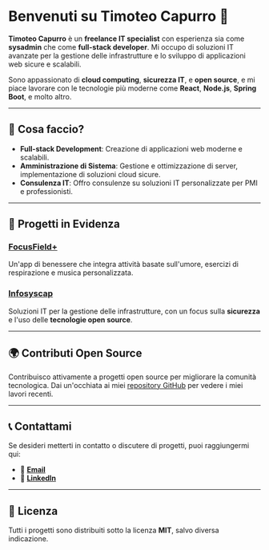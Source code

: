 # Benvenuti su **Timoteo Capurro** 🚀

**Timoteo Capurro** è un **freelance IT specialist** con esperienza sia come **sysadmin** che come **full-stack developer**. Mi occupo di soluzioni IT avanzate per la gestione delle infrastrutture e lo sviluppo di applicazioni web sicure e scalabili. 

Sono appassionato di **cloud computing**, **sicurezza IT**, e **open source**, e mi piace lavorare con le tecnologie più moderne come **React**, **Node.js**, **Spring Boot**, e molto altro.

---

## 🌱 Cosa faccio?

- **Full-stack Development**: Creazione di applicazioni web moderne e scalabili.
- **Amministrazione di Sistema**: Gestione e ottimizzazione di server, implementazione di soluzioni cloud sicure.
- **Consulenza IT**: Offro consulenze su soluzioni IT personalizzate per PMI e professionisti.

---

## 🔧 Progetti in Evidenza

### [FocusField+](https://www.focusfield.it)
Un'app di benessere che integra attività basate sull'umore, esercizi di respirazione e musica personalizzata.

### [Infosyscap](https://www.infosyscap.net)
Soluzioni IT per la gestione delle infrastrutture, con un focus sulla **sicurezza** e l'uso delle **tecnologie open source**.

---

## 🌍 Contributi Open Source

Contribuisco attivamente a progetti open source per migliorare la comunità tecnologica. Dai un'occhiata ai miei [repository GitHub](https://github.com/capurrot) per vedere i miei lavori recenti.

---

## 📞 Contattami

Se desideri metterti in contatto o discutere di progetti, puoi raggiungermi qui:

- 📧 **[Email](mailto:timoteo@infosyscap.net)**
- 💼 **[LinkedIn](https://www.linkedin.com/in/timoteo-capurro)**

---

## 📝 Licenza

Tutti i progetti sono distribuiti sotto la licenza **MIT**, salvo diversa indicazione.


